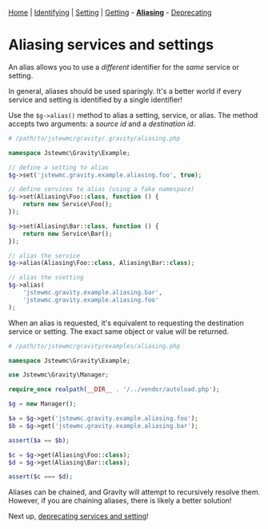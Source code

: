 [Home](index.md) | [Identifying](identifying.md) | [Setting](setting.md) | [Getting](getting.md) - [**Aliasing**](aliasing.md) - [Deprecating](deprecating.md)

# Aliasing services and settings

An alias allows you to use a _different_ identifier for the _same_ service or setting.

In general, aliases should be used sparingly. It's a better world if every service and setting is identified by a single identifier!

Use the `$g->alias()` method to alias a setting, service, or alias. The method accepts two arguments: a _source id_ and a _destination id_.

```php
# /path/to/jstewmc/gravity/.gravity/aliasing.php

namespace Jstewmc\Gravity\Example;

// define a setting to alias
$g->set('jstewmc.gravity.example.aliasing.foo', true);

// define services to alias (using a fake namespace)
$g->set(Aliasing\Foo::class, function () {
    return new Service\Foo();
});

$g->set(Aliasing\Bar::class, function () {
    return new Service\Bar();
});

// alias the service
$g->alias(Aliasing\Foo::class, Aliasing\Bar::class);

// alias the ssetting
$g->alias(
    'jstewmc.gravity.example.aliasing.bar',
    'jstewmc.gravity.example.aliasing.foo'
);
```

When an alias is requested, it's equivalent to requesting the destination service or setting. The exact same object or value will be returned.

```php
# /path/to/jstewmc/gravity/examples/aliasing.php

namespace Jstewmc\Gravity\Example;

use Jstewmc\Gravity\Manager;

require_once realpath(__DIR__ . '/../vendor/autoload.php');

$g = new Manager();

$a = $g->get('jstewmc.gravity.example.aliasing.foo');
$b = $g->get('jstewmc.gravity.example.aliasing.bar');

assert($a == $b);

$c = $g->get(Aliasing\Foo::class);
$d = $g->get(Aliasing\Bar::class);

assert($c === $d);
```

Aliases can be chained, and Gravity will attempt to recursively resolve them. However, if you are chaining aliases, there is likely a better solution!

Next up, [deprecating services and setting](deprecating.md)!
